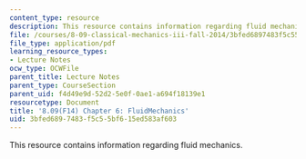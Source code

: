 ```yaml
---
content_type: resource
description: This resource contains information regarding fluid mechanics.
file: /courses/8-09-classical-mechanics-iii-fall-2014/3bfed6897483f5c55bf615ed583af603_MIT8_09F14_Chapter_6.pdf
file_type: application/pdf
learning_resource_types:
- Lecture Notes
ocw_type: OCWFile
parent_title: Lecture Notes
parent_type: CourseSection
parent_uid: f4d49e9d-52d2-5e0f-0ae1-a694f18139e1
resourcetype: Document
title: '8.09(F14) Chapter 6: FluidMechanics'
uid: 3bfed689-7483-f5c5-5bf6-15ed583af603
---
```

This resource contains information regarding fluid mechanics.

